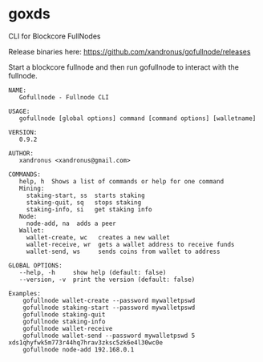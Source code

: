 # goxds
CLI for Blockcore FullNodes

Release binaries here: https://github.com/xandronus/gofullnode/releases

Start a blockcore fullnode and then run gofullnode to interact with the fullnode.

```
NAME:
   Gofullnode - Fullnode CLI

USAGE:
   gofullnode [global options] command [command options] [walletname]

VERSION:
   0.9.2

AUTHOR:
   xandronus <xandronus@gmail.com>

COMMANDS:
   help, h  Shows a list of commands or help for one command
   Mining:
     staking-start, ss  starts staking
     staking-quit, sq   stops staking
     staking-info, si   get staking info
   Node:
     node-add, na  adds a peer
   Wallet:
     wallet-create, wc   creates a new wallet
     wallet-receive, wr  gets a wallet address to receive funds
     wallet-send, ws     sends coins from wallet to address

GLOBAL OPTIONS:
   --help, -h     show help (default: false)
   --version, -v  print the version (default: false)

Examples:
    gofullnode wallet-create --password mywalletpswd
    gofullnode staking-start --password mywalletpswd
    gofullnode staking-quit
    gofullnode staking-info
    gofullnode wallet-receive
    gofullnode wallet-send --password mywalletpswd 5 xds1qhyfwk5m773r44hq7hrav3zksc5zk6e4l30wc0e
    gofullnode node-add 192.168.0.1
```
